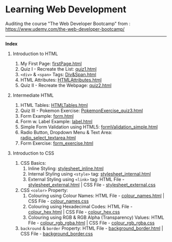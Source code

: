 # Learning Web Development
Auditing the course "The Web Developer Bootcamp" from : https://www.udemy.com/the-web-developer-bootcamp/

<hr/>

**Index**
1. Introduction to HTML
   1. My First Page: [firstPage.html](https://github.com/Ch-sriram/Learning-WebDev/blob/master/Introduction%20to%20HTML/firstPage.html)
   2. Quiz I - Recreate the List: [quiz1.html](https://github.com/Ch-sriram/Learning-WebDev/blob/master/Introduction%20to%20HTML/quiz1.html)
   3. <code>&lt;div&gt;</code> & <code>&lt;span&gt;</code> Tags: [Div&Span.html](https://github.com/Ch-sriram/Learning-WebDev/blob/master/Introduction%20to%20HTML/Div&Span.html)
   4. HTML Attributes: [HTMLAttributes.html](https://github.com/Ch-sriram/Learning-WebDev/blob/master/Introduction%20to%20HTML/HTMLAttributes.html)
   5. Quiz II - Recreate the Webpage: [quiz2.html](https://github.com/Ch-sriram/Learning-WebDev/blob/master/Introduction%20to%20HTML/quiz2.html)

2. Intermediate HTML
   1. HTML Tables: [HTMLTables.html](https://github.com/Ch-sriram/Learning-WebDev/blob/master/Intermediate%20HTML/HTMLTables.html)
   2. Quiz III - Pokemon Exercise: [PokemonExercise_quiz3.html](https://github.com/Ch-sriram/Learning-WebDev/blob/master/Intermediate%20HTML/PokemonExercise_quiz3.html)
   3. Form Example: [form.html](https://github.com/Ch-sriram/Learning-WebDev/blob/master/Intermediate%20HTML/form.html)
   4. Form w. Label Example: [label.html](https://github.com/Ch-sriram/Learning-WebDev/blob/master/Intermediate%20HTML/label.html)
   5. Simple Form Validation using HTML5: [formValidation_simple.html](https://github.com/Ch-sriram/Learning-WebDev/blob/master/Intermediate%20HTML/formValidation_simple.html)
   6. Radio Button, Dropdown Menu & Text Area: [radio_select_textarea.html](https://github.com/Ch-sriram/Learning-WebDev/blob/master/Intermediate%20HTML/radio_select_textarea.html)
   7. Form Exercise: [form_exercise.html](https://github.com/Ch-sriram/Learning-WebDev/blob/master/Intermediate%20HTML/form_exercise.html)

3. Introduction to CSS
   1. CSS Basics:
      1. Inline Styling: [stylesheet_inline.html](https://github.com/Ch-sriram/Learning-WebDev/blob/master/Introduction%20to%20CSS/stylesheet_inline.html)
      2. Internal Styling using <code>&lt;style&gt;</code> tag: [stylesheet_internal.html](https://github.com/Ch-sriram/Learning-WebDev/blob/master/Introduction%20to%20CSS/stylesheet_internal.html)
      3. External Styling using <code>&lt;link&gt;</code> tag: HTML File - [stylesheet_external.html](https://github.com/Ch-sriram/Learning-WebDev/blob/master/Introduction%20to%20CSS/stylesheet_external.html) | CSS File - [stylesheet_external.css](https://github.com/Ch-sriram/Learning-WebDev/blob/master/Introduction%20to%20CSS/css/stylesheet_external.css)
   2. CSS <code>&lt;color&gt;</code> Property:
      1. Colouring using Colour Names: HTML File - [colour_names.html](https://github.com/Ch-sriram/Learning-WebDev/blob/master/Introduction%20to%20CSS/colour_names.html) | CSS File - [colour_names.css](https://github.com/Ch-sriram/Learning-WebDev/blob/master/Introduction%20to%20CSS/css/colour_names.css)
      2. Colouring using Hexadecimal Codes: HTML File - [colour_hex.html](https://github.com/Ch-sriram/Learning-WebDev/blob/master/Introduction%20to%20CSS/colour_hex.html) | CSS File - [colour_hex.css](https://github.com/Ch-sriram/Learning-WebDev/blob/master/Introduction%20to%20CSS/css/colour_hex.css)
      3. Colouring using RGB & RGB Alpha (Transparency) Values: HTML File - [colour_rgb_rgba.html](https://github.com/Ch-sriram/Learning-WebDev/blob/master/Introduction%20to%20CSS/colour_rgb_rgba.html) | CSS File - [colour_rgb_rgba.css](https://github.com/Ch-sriram/Learning-WebDev/blob/master/Introduction%20to%20CSS/css/colour_rgb_rgba.css)
   3. <code>backround</code> & <code>border</code> Property: HTML File - [background_border.html](https://github.com/Ch-sriram/Learning-WebDev/blob/master/Introduction%20to%20CSS/background_border.html) | CSS File - [background_border.css](https://github.com/Ch-sriram/Learning-WebDev/blob/master/Introduction%20to%20CSS/css/background_border.css)